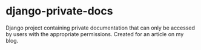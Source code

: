 # django-private-docs
Django project containing private documentation that can only be accessed by users with the appropriate permissions. Created for an article on my blog.
